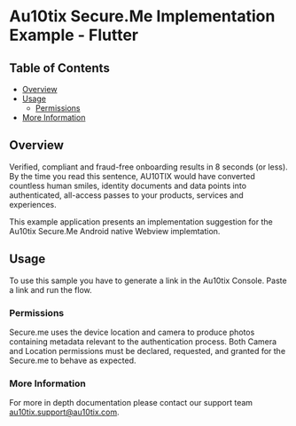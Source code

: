 # Au10tix Secure.Me Implementation Example - Flutter

## Table of Contents
- [Overview](#overview)
- [Usage](#usage)
    - [Permissions](#permissions)
- [More Information](#moreInformation)

## Overview
Verified, compliant and fraud-free onboarding results in 8 seconds (or less). By the time you read this sentence, AU10TIX would have converted countless human smiles, identity documents and data points into authenticated, all-access passes to your products, services and experiences.

This example application presents an implementation suggestion for the Au10tix Secure.Me Android native Webview implemtation.

## Usage
To use this sample you have to generate a link in the Au10tix Console. Paste a link and run the flow.


### Permissions
Secure.me uses the device location and camera to produce photos containing metadata relevant to the authentication process. 
Both Camera and Location permissions must be declared, requested, and granted for the Secure.me to behave as expected.

### More Information
For more in depth documentation please contact our support team au10tix.support@au10tix.com.
